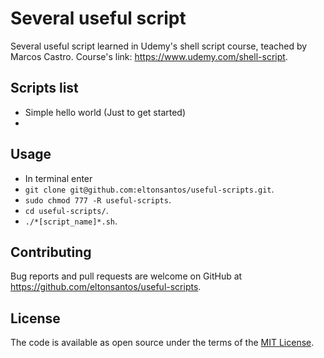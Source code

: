 # Several useful script

Several useful script learned in Udemy's shell script course, teached by Marcos Castro.
Course's link: https://www.udemy.com/shell-script.

## Scripts list

- Simple hello world (Just to get started)
-

## Usage

- In terminal enter
- `git clone git@github.com:eltonsantos/useful-scripts.git`.
- `sudo chmod 777 -R useful-scripts`.
- `cd useful-scripts/`.
- `./*[script_name]*.sh`.

## Contributing

Bug reports and pull requests are welcome on GitHub at https://github.com/eltonsantos/useful-scripts.

## License

The code is available as open source under the terms of the [MIT License](http://opensource.org/licenses/MIT).